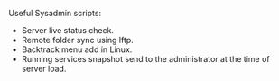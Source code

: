 Useful Sysadmin scripts:

- Server live status check.
- Remote folder sync using lftp.
- Backtrack menu add in Linux.
- Running services snapshot send to the administrator at the time of server load. 
